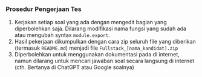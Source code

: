 ### Prosedur Pengerjaan Tes
1. Kerjakan setiap soal yang ada dengan mengedit bagian yang diperbolehkan saja. Dilarang modifikasi nama fungsi yang sudah ada atau mengubah syntax `module.export`.
2. Hasil pekerjaan dikumpulkan dengan cara zip seluruh file yang diberikan (termasuk `README.md`) menjadi file `Fullstack_[nama_kandidat].zip`
3. Diperbolehkan untuk menggunakan dokumentasi pada di internet, namun dilarang untuk mencari jawaban soal secara langsung di internet (cth. Bertanya di ChatGPT atau Google soalnya)